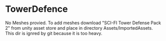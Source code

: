 # TowerDefence

No Meshes provied. To add meshes download "SCI-FI Tower Defense Pack 2" from unity asset store and place in directory Assets/ImportedAssets. This dir is ignred by git because it is too heavy. 

